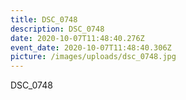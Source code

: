```yaml
---
title: DSC_0748
description: DSC_0748
date: 2020-10-07T11:48:40.276Z
event_date: 2020-10-07T11:48:40.306Z
picture: /images/uploads/dsc_0748.jpg
---
```

DSC_0748